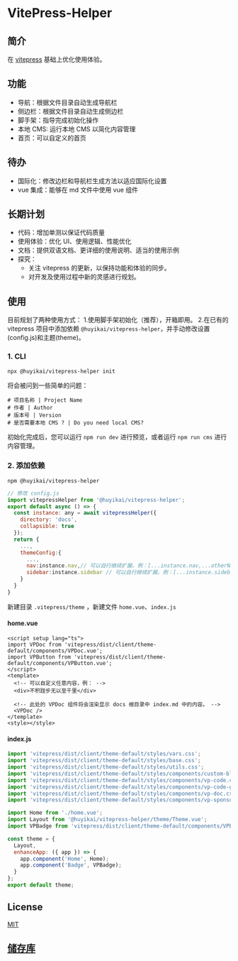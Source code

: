 # VitePress-Helper

## 简介

在 [vitepress](https://vitepress.vuejs.org) 基础上优化使用体验。

## 功能

- 导航：根据文件目录自动生成导航栏
- 侧边栏：根据文件目录自动生成侧边栏
- 脚手架：指导完成初始化操作
- 本地 CMS: 运行本地 CMS 以简化内容管理
- 首页：可以自定义的首页

## 待办

- 国际化：修改边栏和导航栏生成方法以适应国际化设置
- vue 集成：能够在 md 文件中使用 vue 组件

## 长期计划

- 代码：增加单测以保证代码质量
- 使用体验：优化 UI、使用逻辑、性能优化
- 文档：提供双语文档、更详细的使用说明、适当的使用示例
- 探究：
  - 关注 vitepress 的更新，以保持功能和体验的同步。
  - 对开发及使用过程中新的灵感进行规划。

## 使用

目前规划了两种使用方式：
1.使用脚手架初始化（推荐），开箱即用。
2.在已有的 vitepress 项目中添加依赖 `@huyikai/vitepress-helper`，并手动修改设置(config.js)和主题(theme)。

### 1. CLI

```shell
npx @huyikai/vitepress-helper init
```

将会被问到一些简单的问题：

```shell
# 项目名称 | Project Name
# 作者 | Author
# 版本号 | Version
# 是否需要本地 CMS ? | Do you need local CMS?
```

初始化完成后，您可以运行 `npm run dev` 进行预览，或者运行 `npm run cms` 进行内容管理。

### 2. 添加依赖

```shell
npm @huyikai/vitepress-helper
```

```javascript
// 修改 config.js
import vitepressHelper from '@huyikai/vitepress-helper';
export default async () => {
  const instance: any = await vitepressHelper({
    directory: 'docs',
    collapsible: true
  });
  return {
    ...,
    themeConfig:{
      ...,
      nav:instance.nav,// 可以自行继续扩展。例：[...instance.nav,...otherNavArray]
      sidebar:instance.sidebar // 可以自行继续扩展。例：[...instance.sidebar,...otherSidebarArray]
    }
  }
}
```

新建目录 `.vitepress/theme` ，新建文件 `home.vue`、`index.js`

#### home.vue

```vue
<script setup lang="ts">
import VPDoc from 'vitepress/dist/client/theme-default/components/VPDoc.vue';
import VPButton from 'vitepress/dist/client/theme-default/components/VPButton.vue';
</script>
<template>
  <!-- 可以自定义任意内容，例： -->
  <div>不积跬步无以至千里</div>

  <!-- 此处的 VPDoc 组件将会渲染显示 docs 根目录中 index.md 中的内容。 -->
  <VPDoc />
</template>
<style></style>
```

#### index.js

```javascript
import 'vitepress/dist/client/theme-default/styles/vars.css';
import 'vitepress/dist/client/theme-default/styles/base.css';
import 'vitepress/dist/client/theme-default/styles/utils.css';
import 'vitepress/dist/client/theme-default/styles/components/custom-block.css';
import 'vitepress/dist/client/theme-default/styles/components/vp-code.css';
import 'vitepress/dist/client/theme-default/styles/components/vp-code-group.css';
import 'vitepress/dist/client/theme-default/styles/components/vp-doc.css';
import 'vitepress/dist/client/theme-default/styles/components/vp-sponsor.css';

import Home from './home.vue';
import Layout from '@huyikai/vitepress-helper/theme/Theme.vue';
import VPBadge from 'vitepress/dist/client/theme-default/components/VPBadge.vue';

const theme = {
  Layout,
  enhanceApp: ({ app }) => {
    app.component('Home', Home);
    app.component('Badge', VPBadge);
  }
};
export default theme;
```

## License

[MIT](./license)

## [储存库](https://github.com/huyikai/vitepress-Helper)
